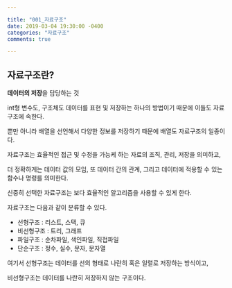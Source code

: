```yaml
---

title: "001_자료구조"
date: 2019-03-04 19:30:00 -0400
categories: "자료구조"
comments: true

---
```




## 자료구조란?

**데이터의 저장**을 담당하는 것

int형 변수도, 구조체도 데이터를 표현 및 저장하는 하나의 방법이기 때문에 이들도 자료구조에 속한다.

뿐만 아니라 배열을 선언해서 다양한 정보를 저장하기 때문에 배열도 자료구조의 일종이다.

자료구조는 효율적인 접근 및 수정을 가능케 하는 자료의 조직, 관리, 저장을 의미하고,

더 정확하게는 데이터 값의 모임, 또 데이터 간의 관계, 그리고 데이터에 적용할 수 있는 함수나 명령를 의미한다.

신중히 선택한 자료구조는 보다 효율적인 알고리즘을 사용할 수 있게 한다.



자료구조는 다음과 같이 분류할 수 있다.

- 선형구조 : 리스트, 스택, 큐
- 비선형구조 : 트리, 그래프
- 파일구조 : 순차파일, 색인파일, 직접파일
- 단순구조 : 정수, 실수, 문자, 문자열

여기서 선형구조는 데이터를 선의 형태로 나란히 혹은 일렬로 저장하는 방식이고,

비선형구조는 데이터를 나란히 저장하지 않는 구조이다.